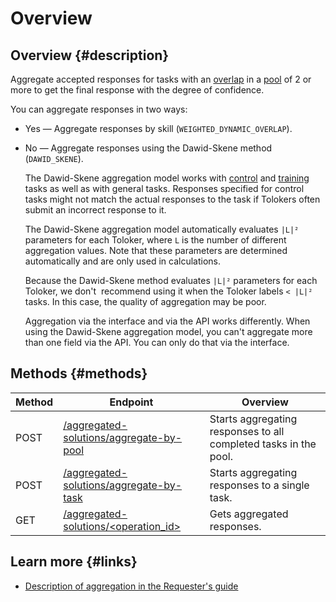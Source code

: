 # Overview

## Overview {#description}

Aggregate accepted responses for tasks with an [overlap](./glossary.md#overlap) in a [pool](./glossary.md#pool) of 2 or more to get the final response with the degree of confidence.

You can aggregate responses in two ways:
- Yes — Aggregate responses by skill (`WEIGHTED_DYNAMIC_OVERLAP`).
- No — Aggregate responses using the Dawid-Skene method (`DAWID_SKENE`).
    
    The Dawid-Skene aggregation model works with [control](./glossary.md#control) and [training](./glossary.md#training-tasks) tasks as well as with general tasks. Responses specified for control tasks might not match the actual responses to the task if Tolokers often submit an incorrect response to it.
    
    The Dawid-Skene aggregation model automatically evaluates `|L|²` parameters for each Toloker, where `L` is the number of different aggregation values. Note that these parameters are determined automatically and are only used in calculations.
    
    Because the Dawid-Skene method evaluates `|L|²` parameters for each Toloker, we don't  recommend using it when the Toloker labels `< |L|²` tasks. In this case, the quality of aggregation may be poor.
    
    Aggregation via the interface and via the API works differently. When using the Dawid-Skene aggregation model, you can't aggregate more than one field via the API. You can only do that via the interface.

## Methods {#methods}

Method | Endpoint | Overview
----- | ----- | -----
POST | [/aggregated-solutions/aggregate-by-pool](aggregate-by-pool.md) | Starts aggregating responses to all completed tasks in the pool.
POST | [/aggregated-solutions/aggregate-by-task](aggregate-by-task.md) | Starts aggregating responses to a single task.
GET | [/aggregated-solutions/<operation_id>](get-aggregated-result.md) | Gets aggregated responses.


## Learn more {#links}

- [Description of aggregation in the Requester's guide](https://toloka.ai/docs/guide/concepts/result-aggregation.html)

